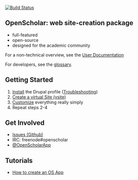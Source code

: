 [![Build Status](https://secure.travis-ci.org/openscholar/openscholar.png?branch=SCHOLAR-3.x)](https://travis-ci.org/openscholar/openscholar)

## OpenScholar: web site-creation package
* full-featured
* open-source
* designed for the academic community

For a non-technical overview, see the [User Documentation](http://scholar.harvard.edu/help/vsitehelp/User-Documentation)

For developers, see the [glossary](https://github.com/openscholar/openscholar/wiki/Glossary).
## Getting Started

1. [Install](https://github.com/openscholar/openscholar/wiki/Install) the Drupal profile ([Troubleshooting](https://github.com/openscholar/openscholar/wiki/Troubleshooting))
1. [Create a virtual Site (vsite)](https://github.com/openscholar/openscholar/wiki/Create-a-virtual-site-%28vsite%29)
1. [Customize](https://github.com/openscholar/openscholar/wiki/Customize) everything really simply
1. Repeat steps 2-4

## Get Involved

* [Issues (Github)](https://github.com/openscholar/openscholar/issues)
* IRC: freenode#openscholar
* [@OpenScholarApp](http://twitter.com/OpenScholarApp)

## Tutorials

* [How to create an OS App](https://github.com/openscholar/openscholar/wiki/How-to-create-an-os-app)
